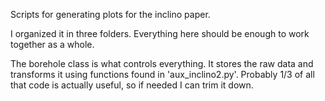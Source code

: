 Scripts for generating plots for the inclino paper.

I organized it in three folders.
Everything here should be enough to work together as a whole.

The borehole class is what controls everything. It stores the raw data and transforms it using functions found in 'aux_inclino2.py'. Probably 1/3 of all that code is actually useful, so if needed I can trim it down.
